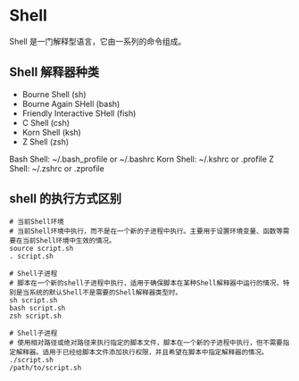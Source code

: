 # Shell

Shell 是一门解释型语言，它由一系列的命令组成。

## Shell 解释器种类

- Bourne Shell (sh)
- Bourne Again SHell (bash)
- Friendly Interactive SHell (fish)
- C Shell (csh)
- Korn Shell (ksh)
- Z Shell (zsh)

Bash Shell: ~/.bash_profile or ~/.bashrc
Korn Shell: ~/.kshrc or .profile
Z Shell: ~/.zshrc or .zprofile

## shell 的执行方式区别

```shell
# 当前Shell环境
# 当前Shell环境中执行，而不是在一个新的子进程中执行。主要用于设置环境变量、函数等需要在当前Shell环境中生效的情况。
source script.sh
. script.sh

# Shell子进程
# 脚本在一个新的shell子进程中执行，适用于确保脚本在某种Shell解释器中运行的情况，特别是当系统的默认Shell不是需要的Shell解释器类型时。
sh script.sh
bash script.sh
zsh script.sh

# Shell子进程
# 使用相对路径或绝对路径来执行指定的脚本文件，脚本在一个新的子进程中执行，但不需要指定解释器。适用于已经给脚本文件添加执行权限，并且希望在脚本中指定解释器的情况。
./script.sh
/path/to/script.sh
```
